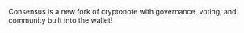 Consensus is a new fork of cryptonote with governance, voting, and community built into the wallet!
